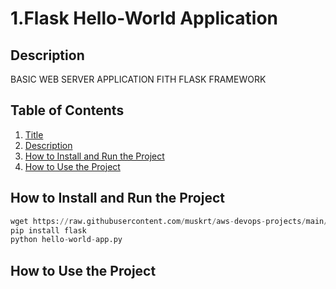  # 1.Flask Hello-World Application

 ## Description
 BASIC WEB SERVER APPLICATION FITH FLASK 
 FRAMEWORK

 ## Table of Contents
 
1. [Title](#Flask-Hello-World-Application)
2. [Description](#example2)
3. [How to Install and Run the Project](#third-example)
4. [How to Use the Project](#fourth-examplehttpwwwfourthexamplecom) 

 ## How to Install and Run the Project
```python
wget https://raw.githubusercontent.com/muskrt/aws-devops-projects/main/python-projects/flask-01-hello-world-app/hello-world-app.py
pip install flask
python hello-world-app.py
```

 ## How to Use the Project